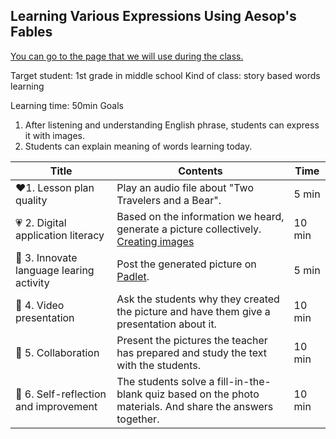 ## Learning Various Expressions Using Aesop's Fables

[You can go to the page that we will use during the class.](https://github.com/GydeokLee/DL23_Project_G5/blob/main/Untitled1.ipynb)

Target student: 1st grade in middle school
Kind of class: story based words learning

Learning time: 50min
Goals
 1. After listening and understanding English phrase, students can express it with images.
 2. Students can explain meaning of words learning today.

| Title | Contents |Time| 
|-----|-----------|----------|
|:heart:1. Lesson plan quality|Play an audio file about "Two Travelers and a Bear".|5 min|
|:heartpulse: 2. Digital application literacy|Based on the information we heard, generate a picture collectively. [Creating images](https://www.bing.com/images/create?form=FLPGEN)|10 min|
|:yellow_heart: 3. Innovate language learing activity|Post the generated picture on [Padlet](https://padlet.com/).|5 min|
|:green_heart: 4. Video presentation|Ask the students why they created the picture and have them give a presentation about it.|10 min|
|:blue_heart: 5. Collaboration|Present the pictures the teacher has prepared and study the text with the students.|10 min|
|:purple_heart: 6. Self-reflection and improvement|The students solve a fill-in-the-blank quiz based on the photo materials. And share the answers together.|10 min|
